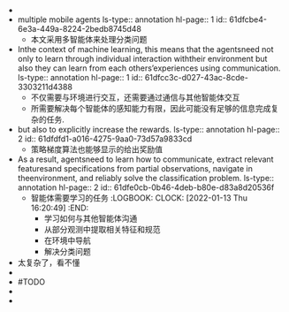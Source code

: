 -
- multiple  mobile  agents
  ls-type:: annotation
  hl-page:: 1
  id:: 61dfcbe4-6e3a-449a-8224-2bedb8745d48
	- 本文采用多智能体来处理分类问题
- Inthe  context  of  machine  learning,  this  means  that  the  agentsneed  not  only  to  learn  through  individual  interaction  withtheir environment but also they can learn from each others’experiences using communication.
  ls-type:: annotation
  hl-page:: 1
  id:: 61dfcc3c-d027-43ac-8cde-3303211d4388
	- 不仅需要与环境进行交互，还需要通过通信与其他智能体交互
	- 所需要解决每个智能体的感知能力有限，因此可能没有足够的信息完成复杂的任务.
- but  also  to  explicitly  increase  the  rewards. 
  ls-type:: annotation
  hl-page:: 2
  id:: 61dfdfd1-a016-4275-9aa0-73d57a9833cd
	- 策略梯度算法也能够显示的给出奖励值
- As a result, agentsneed to learn how to communicate, extract relevant featuresand specifications from partial observations, navigate in theenvironment, and reliably solve the classification problem.
  ls-type:: annotation
  hl-page:: 2
  id:: 61dfe0cb-0b46-4deb-b80e-d83a8d20536f
	- 智能体需要学习的任务
	  :LOGBOOK:
	  CLOCK: [2022-01-13 Thu 16:20:49]
	  :END:
	  + 学习如何与其他智能体沟通
	  + 从部分观测中提取相关特征和规范
	  + 在环境中导航
	  + 解决分类问题
- 太复杂了，看不懂
-
- #TODO
-
-